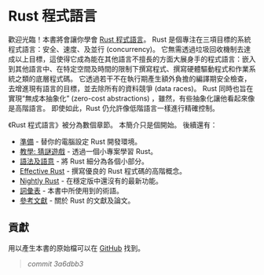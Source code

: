 # Rust 程式語言

歡迎光臨！本書將會讓你學會 [Rust 程式語言][rust]。
Rust 是個專注在三項目標的系統程式語言：安全、速度、及並行 (concurrency)。
它無需透過垃圾回收機制去達成以上目標，這使得它成為能在其他語言不擅長的方面大展身手的程式語言：嵌入到其他語言中、在特定空間及時間的限制下撰寫程式、撰寫硬體驅動程式和作業系統之類的底層程式碼。
它透過若干不在執行期產生額外負擔的編譯期安全檢查，去增進現有語言的目標，並去除所有的資料競爭 (data races)。
Rust 同時也旨在實現“無成本抽象化” (zero-cost abstractions) ，雖然，有些抽象化讓他看起來像是高階語言。
即使如此，Rust 仍允許像低階語言一樣進行精確控制。

[rust]: https://www.rust-lang.org

《Rust 程式語言》被分為數個章節。
本簡介只是個開始。
後續還有：

* [準備][gs] - 替你的電腦設定 Rust 開發環境。
* [教學: 猜謎遊戲][gg] - 透過一個小專案學習 Rust。
* [語法及語意][ss] - 將 Rust 細分為各個小部分。
* [Effective Rust][er] - 撰寫優良的 Rust 程式碼的高階概念。
* [Nightly Rust][nr] - 在穩定版中還沒有的最新功能。
* [詞彙表][gl] - 本書中所使用到的術語。
* [參考文獻][bi] - 關於 Rust 的文獻及論文。

[gs]: getting-started.html
[gg]: guessing-game.html
[er]: effective-rust.html
[ss]: syntax-and-semantics.html
[nr]: nightly-rust.html
[gl]: glossary.html
[bi]: bibliography.html

## 貢獻

用以產生本書的原始檔可以在 [GitHub][book] 找到。

[book]: https://github.com/rust-lang/rust/tree/master/src/doc/book


> *commit 3a6dbb3*
